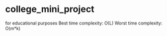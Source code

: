 # college_mini_project
for educational purposes
Best time complexity: O(L)
Worst time complexity: O(m*k)
